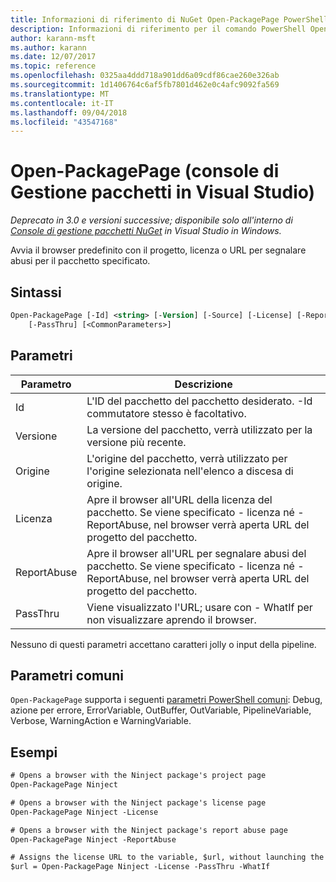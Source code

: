 ```yaml
---
title: Informazioni di riferimento di NuGet Open-PackagePage PowerShell
description: Informazioni di riferimento per il comando PowerShell Open-PackagePage nella Console di gestione pacchetti NuGet in Visual Studio.
author: karann-msft
ms.author: karann
ms.date: 12/07/2017
ms.topic: reference
ms.openlocfilehash: 0325aa4ddd718a901dd6a09cdf86cae260e326ab
ms.sourcegitcommit: 1d1406764c6af5fb7801d462e0c4afc9092fa569
ms.translationtype: MT
ms.contentlocale: it-IT
ms.lasthandoff: 09/04/2018
ms.locfileid: "43547168"
---
```

# <a name="open-packagepage-package-manager-console-in-visual-studio"></a>Open-PackagePage (console di Gestione pacchetti in Visual Studio)

*Deprecato in 3.0 e versioni successive; disponibile solo all'interno di [Console di gestione pacchetti NuGet](package-manager-console.md) in Visual Studio in Windows.*

Avvia il browser predefinito con il progetto, licenza o URL per segnalare abusi per il pacchetto specificato.

## <a name="syntax"></a>Sintassi

```ps
Open-PackagePage [-Id] <string> [-Version] [-Source] [-License] [-ReportAbuse]
    [-PassThru] [<CommonParameters>]
```

## <a name="parameters"></a>Parametri

| Parametro | Descrizione |
| --- | --- |
| Id | L'ID del pacchetto del pacchetto desiderato. -Id commutatore stesso è facoltativo. |
| Versione | La versione del pacchetto, verrà utilizzato per la versione più recente. |
| Origine | L'origine del pacchetto, verrà utilizzato per l'origine selezionata nell'elenco a discesa di origine. |
| Licenza | Apre il browser all'URL della licenza del pacchetto. Se viene specificato - licenza né - ReportAbuse, nel browser verrà aperta URL del progetto del pacchetto. |
| ReportAbuse | Apre il browser all'URL per segnalare abusi del pacchetto. Se viene specificato - licenza né - ReportAbuse, nel browser verrà aperta URL del progetto del pacchetto. |
| PassThru | Viene visualizzato l'URL; usare con - WhatIf per non visualizzare aprendo il browser. |

Nessuno di questi parametri accettano caratteri jolly o input della pipeline.

## <a name="common-parameters"></a>Parametri comuni

`Open-PackagePage` supporta i seguenti [parametri PowerShell comuni](http://go.microsoft.com/fwlink/?LinkID=113216): Debug, azione per errore, ErrorVariable, OutBuffer, OutVariable, PipelineVariable, Verbose, WarningAction e WarningVariable.

## <a name="examples"></a>Esempi

```ps
# Opens a browser with the Ninject package's project page
Open-PackagePage Ninject

# Opens a browser with the Ninject package's license page
Open-PackagePage Ninject -License

# Opens a browser with the Ninject package's report abuse page  
Open-PackagePage Ninject -ReportAbuse

# Assigns the license URL to the variable, $url, without launching the browser
$url = Open-PackagePage Ninject -License -PassThru -WhatIf
```